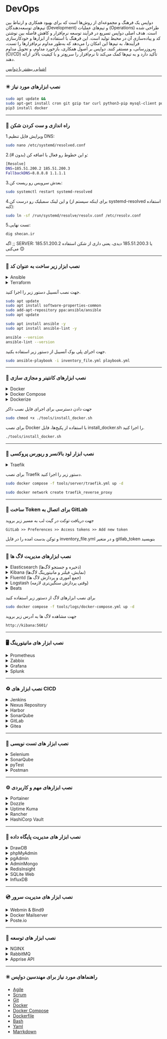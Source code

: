 # DevOps
دواپس یک فرهنگ و مجموعه‌ای از روش‌ها است که برای بهبود همکاری و ارتباط بین تیم‌های توسعه‌دهندگان (Development) و تیم‌های عملیات (Operations) طراحی شده است. هدف اصلی دواپس تسریع در فرآیند توسعه نرم‌افزار و کاهش فاصله بین نوشتن کد و پیاده‌سازی آن در محیط تولید است. این فرهنگ با استفاده از ابزارها و خودکارسازی فرآیندها، به تیم‌ها این امکان را می‌دهد که به‌طور مداوم نرم‌افزارها را تست، به‌روزرسانی، و مستقر کنند. دواپس بر اصول همکاری، بازخورد مداوم، و تحویل مداوم (CI/CD) تأکید دارد و به تیم‌ها کمک می‌کند تا نرم‌افزار را سریع‌تر و با کیفیت بالاتر ارائه دهند. 

[اشنایی بیشتر با دواپس](./README-MORE.md)

---

### ✴️ نصب ابزارهای مورد نیاز
```bash
sudo apt update && 
sudo apt-get install cron git gzip tar curl python3-pip mysql-client postgresql-client -y
pip3 install docker
```

---

### 🔅 راه اندازی و ست کردن شکن
1.ویرایش فایل تنظیم DNS:
```bash
sudo nano /etc/systemd/resolved.conf
```
2.و این خطوط رو فعال یا اضافه کن (بدون #):
```bash
[Resolve]
DNS=185.51.200.2 185.51.200.3
FallbackDNS=8.8.8.8 1.1.1.1
```
3.بعدش سرویس رو ریست کن:
```bash
sudo systemctl restart systemd-resolved
```
4.و این لینک سمبلیک رو درست کن (برای اینکه سیستم از systemd-resolved استفاده کنه):
```bash
sudo ln -sf /run/systemd/resolve/resolv.conf /etc/resolv.conf
```
5.تست نهایی:
```bash
dig shecan.ir
```
اگه ;; SERVER: 185.51.200.2 یا 185.51.200.3 دیدی، یعنی داری از شکن استفاده می‌کنی 😊

---

### 🤖 نصب ابزار زیر ساخت به عنوان کد
<details>
  <summary>Ansible</summary>
  <p>
    آنسیبل یکی از ابزارهای محبوب برای پیاده‌سازی زیرساخت به عنوان کد است که برای اتوماسیون و مدیریت پیکربندی سیستم‌ها و سرورها استفاده می‌شود. این ابزار به‌وسیله‌ی زبان YAML (که به سادگی قابل فهم است) برای تعریف دستورالعمل‌ها و سناریوهای پیکربندی به کار می‌رود و به دلیل سادگی در استفاده و قابلیت مقیاس‌پذیری بالا محبوب است. آنسیبل بدون نیاز به نصب نرم‌افزار خاص روی سرورهای هدف، از طریق SSH به سیستم‌ها متصل می‌شود و عملیات مورد نظر را انجام می‌دهد، این ویژگی باعث می‌شود که آن را برای پروژه‌های کوچک تا بزرگ مناسب و قابل انعطاف کند.  
  </p>
</details>
<details>
  <summary>Terraform</summary>
  <p>
    Terraform یک ابزار منبع باز است که برای خودکارسازی فرآیندهای مدیریت زیرساخت به‌کار می‌رود. این ابزار توسط شرکت HashiCorp توسعه یافته و به کاربران این امکان را می‌دهد که زیرساخت‌های خود را به صورت کد (Infrastructure as Code) تعریف، مدیریت و اجرا کنند. با استفاده از Terraform، کاربران می‌توانند منابع مختلفی مانند سرورها، شبکه‌ها، پایگاه‌های داده و سایر منابع را در محیط‌های ابری (مثل AWS، Azure، GCP) و حتی در محیط‌های محلی (مانند VMware) به طور خودکار و با یکپارچگی کامل ایجاد و پیکربندی کنند. ویژگی کلیدی Terraform استفاده از زبان پیکربندی ساده و خوانا به نام HCL (HashiCorp Configuration Language) است که امکان تعریف منابع و تنظیمات به صورت ساختارمند را فراهم می‌کند. از آنجا که Terraform به طور کامل بر اساس وضعیت مطلوب زیرساخت عمل می‌کند، این امکان را به کاربران می‌دهد که تغییرات را به صورت تدریجی اعمال کرده و به راحتی وضعیت فعلی سیستم را با وضعیت مورد نظر هماهنگ کنند.
  </p>
</details>

جهت نصب آنسیبل دستور زیر را اجرا کنید.
```bash
sudo apt update
sudo apt install software-properties-common
sudo add-apt-repository ppa:ansible/ansible
sudo apt update

sudo apt install ansible -y
sudo apt install ansible-lint -y

ansible --version
ansible-lint --version
```

جهت اجرای پلی بوک آنسیبل از دستور زیر استفاده بکنید.
```bash
sudo ansible-playbook -i inventory_file.yml playbook.yml
```

---

### 🐳 نصب ابزارهای کانتینر و مجازی سازی
<details>
  <summary>Docker</summary>
  <p>
    داکر (Docker) یک پلتفرم کانتینرسازی سطح پایین و مبتنی بر فناوری‌های کرنل لینوکس مانند cgroups و namespaces است که امکان اجرای اپلیکیشن‌ها در محیطی ایزوله به‌نام کانتینر را فراهم می‌کند. برخلاف ماشین‌های مجازی، کانتینرها به‌طور مستقیم روی کرنل سیستم‌عامل میزبان اجرا می‌شوند و تنها شامل باینری‌ها و وابستگی‌های مورد نیاز اپلیکیشن هستند، که این موضوع باعث سبک‌تر بودن و مصرف منابع کمتر آن‌ها می‌شود. داکر از یک معماری کلاینت/سرور بهره می‌برد که در آن Docker Engine مسئول ساخت، اجرا و مدیریت کانتینرها است و Docker CLI یا API برای تعامل با آن استفاده می‌شود. همچنین با استفاده از Docker Compose می‌توان چند سرویس را به‌صورت تعریف‌شده در یک فایل YAML مدیریت کرد و با ترکیب آن با ابزارهایی مانند Kubernetes یا Swarm، امکان ارکستراسیون و مقیاس‌پذیری اپلیکیشن‌ها نیز فراهم می‌شود.
  </p>
</details>
<details>
  <summary>Docker Compose</summary>
  <p>
    داکر کامپوز (Docker Compose) یک ابزار متن‌باز است که به شما امکان می‌دهد چندین کانتینر Docker را به‌طور همزمان و به‌صورت هماهنگ مدیریت کنید. این ابزار با استفاده از یک فایل YAML به نام docker-compose.yml، تنظیمات کانتینرهای مختلف را تعریف کرده و آن‌ها را به‌طور خودکار راه‌اندازی می‌کند. Docker Compose برای پروژه‌های پیچیده که به چندین سرویس مختلف نیاز دارند، مانند یک اپلیکیشن وب که نیاز به پایگاه‌داده، کش، و سرویس‌های مختلف دارد، بسیار مفید است. به جای اجرای هر کانتینر به‌طور دستی، Docker Compose به شما این امکان را می‌دهد که تمام سرویس‌ها را با یک دستور ساده (docker-compose up) شروع، متوقف و مدیریت کنید. این ابزار به‌ویژه در فرآیند توسعه، تست و استقرار اپلیکیشن‌های مبتنی بر میکروسرویس‌ها یا چندین سرویس مختلف کاربرد دارد و فرایندهای خودکارسازی را تسهیل می‌کند.
  </p>
</details>
<details>
  <summary>Dockerize</summary>
  <p>
    داکرایز (Dockerize) به فرآیند تبدیل یک اپلیکیشن یا سرویس به یک کانتینر Docker گفته می‌شود، به‌طوری که اپلیکیشن می‌تواند به‌راحتی در هر محیطی اجرا شود، بدون توجه به پیکربندی یا وابستگی‌های سیستم عامل میزبان. این فرآیند شامل ایجاد یک فایل Dockerfile است که تمامی مراحل مورد نیاز برای ساخت کانتینر، از جمله نصب وابستگی‌ها، پیکربندی محیط و کپی کردن کدهای اپلیکیشن به داخل کانتینر را تعریف می‌کند. با Dockerize کردن اپلیکیشن‌ها، توسعه‌دهندگان می‌توانند محیط‌های پایدار و قابل پیش‌بینی برای اجرا و تست ایجاد کنند و از مشکلات مرتبط با تفاوت‌های سیستم‌عاملی جلوگیری کنند. این فرآیند در پروژه‌های مختلف، به‌ویژه در پروژه‌های چندسرویس و میکروسرویس‌ها، بسیار مهم است زیرا باعث تسهیل در استقرار، مقیاس‌پذیری و حمل‌پذیری اپلیکیشن‌ها می‌شود.
  </p>
</details>

جهت دادن دسترسی برای اجرای فایل نصب داکر
```bash
sudo chmod +x ./tools/install_docker.sh 
```

برای نصب Docker با استفاده از پکیج‌ها، فایل install_docker.sh را اجرا کنید.
```bash
./tools/install_docker.sh 
```

---

### 🚦 نصب ابزار لود بالانسر و ریورس پروکسی
<details>
  <summary>Traefik</summary>
  <p>
    یک پروکسی معکوس (reverse proxy) و لود بالانسر مدرن و قدرتمند است که به‌طور ویژه برای محیط‌های داینامیک مانند Docker، Kubernetes، و سایر پلتفرم‌های ابری طراحی شده است. یکی از ویژگی‌های برجسته Traefik، توانایی کشف خودکار سرویس‌ها (Service Discovery) از طریق برقراری ارتباط با API پلتفرم‌های زیرساختی است؛ به این معنی که به محض اضافه یا حذف شدن یک سرویس، تنظیمات مربوط به روتینگ به‌صورت خودکار به‌روزرسانی می‌شود. Traefik از پروتکل‌های HTTP، HTTPS، TCP و حتی gRPC پشتیبانی می‌کند و به‌راحتی می‌تواند گواهی‌های TLS را به‌صورت خودکار از طریق Let’s Encrypt مدیریت کند. این ابزار به‌خاطر پیکربندی ساده، داشبورد گرافیکی کاربرپسند، و قابلیت ادغام با ابزارهایی مانند Docker Compose و Helm، در بین توسعه‌دهندگان و تیم‌های DevOps بسیار محبوب است.  
  </p>

  ![Traefik](img/traefik.png)
</details>

برای نصب Traefik دستور زیر را اجرا کنید.
```bash
sudo docker compose -f tools/server/traefik.yml up -d

sudo docker network create traefik_reverse_proxy
```

---

### 🦊 ساخت Token برای اتصال به GitLab
جهت دریافت توکت در گیت لب به مسیر زیر بروید
```
GitLab >> Preferences >> Access tokens >> Add new token
```
و توکن بدست امده را در فایل inventory_file.yml و در متغیر gitlab_token بنویسید

---

### 📑 نصب ابزارهای مدیریت لاگ ها
<details>
  <summary>Elasticsearch (ذخیره و جستجو لاگ‌ها)</summary>
  <p>
    الستیک‌سرچ (Elasticsearch) یک موتور جستجوی متن‌باز و توزیع‌شده است که برای جستجوی سریع، ذخیره‌سازی و تحلیل بلادرنگ داده‌های ساختاریافته و نیمه‌ساختاریافته طراحی شده است. این ابزار بر پایه‌ی کتابخانه‌ی Apache Lucene ساخته شده و امکان جستجوهای پیچیده و تحلیلی را با سرعت و دقت بالا فراهم می‌کند. Elasticsearch به‌صورت افقی مقیاس‌پذیر است و می‌تواند داده‌ها را بین چندین نود در یک کلاستر تقسیم کند. از ویژگی‌های برجسته‌ی آن می‌توان به جستجوی تمام‌متن، پشتیبانی از فیلترهای پیچیده، تجمیع داده‌ها (Aggregation)، و APIهای RESTful اشاره کرد. این موتور معمولاً در سامانه‌هایی به‌کار می‌رود که نیاز به جستجوی بلادرنگ، تحلیل لاگ‌ها، مانیتورینگ و تحلیل داده‌های بزرگ دارند.
  </p>
</details>
<details>
  <summary>Kibana (نمایش، فیلتر و مانیتورینگ لاگ‌ها)</summary>
  <p>
    کیبانا (Kibana) یک ابزار متن‌باز برای مصورسازی و تحلیل داده‌هایی است که در Elasticsearch ذخیره شده‌اند. این ابزار رابط کاربری گرافیکی قدرتمندی فراهم می‌کند که کاربران از طریق آن می‌توانند داده‌ها را جستجو، فیلتر و به صورت نمودارها، جداول و داشبوردهای تعاملی نمایش دهند. Kibana به‌ویژه برای مانیتورینگ سیستم‌ها، تحلیل لاگ‌ها و ساخت داشبوردهای بلادرنگ کاربرد دارد. یکی از ویژگی‌های مهم Kibana، سادگی در استفاده و امکان پیکربندی بدون نیاز به کدنویسی است، که آن را به ابزاری محبوب برای توسعه‌دهندگان، مدیران سیستم و تحلیل‌گران داده تبدیل کرده است.
  </p>
</details>
<details>
  <summary>Fluentd (جمع آموری و پردازش لاگ ها)</summary>
  <p>
    فلوئنت (Fluentd) یک جمع‌آورنده‌ی لاگ متن‌باز و قدرتمند است که برای جمع‌آوری، انتقال و تبدیل داده‌های لاگ از منابع مختلف به مقاصد گوناگون طراحی شده است. این ابزار با معماری پلاگینی خود، امکان اتصال به بیش از 500 ورودی، خروجی و فیلتر را فراهم می‌کند، از جمله منابعی مانند فایل‌های لاگ، دیتابیس‌ها، و میکروسرویس‌ها، و مقصدهایی مانند Elasticsearch، Amazon S3، Kafka و دیگر سیستم‌های مانیتورینگ و ذخیره‌سازی. Fluentd داده‌ها را به صورت JSON پردازش می‌کند و قابلیت فیلتر، تغییر فرمت و برچسب‌گذاری آن‌ها را دارد. این ابزار به خاطر پایداری بالا، مقیاس‌پذیری افقی و توانایی در تجمیع لاگ‌های توزیع‌شده، در محیط‌های پیچیده و مبتنی بر میکروسرویس بسیار پرکاربرد است.
  </p>
</details>
<details>
  <summary>Logstash (وقتی پردازش سنگین‌تری لازمه)</summary>
  <p>
    لاگ استش (Logstash) یک ابزار متن‌باز برای پردازش و انتقال داده‌ها است که به‌طور خاص برای جمع‌آوری، فیلتر کردن، تبدیل و ارسال لاگ‌ها و رویدادهای سیستمی طراحی شده است. این ابزار داده‌ها را از منابع مختلف مانند فایل‌ها، پایگاه‌های داده، سیستم‌های پیام‌رسان و سرویس‌های ابری دریافت می‌کند و با استفاده از سیستم پلاگین‌محور خود آن‌ها را به شکل دلخواه تبدیل کرده و به مقصدهایی مانند Elasticsearch یا سایر سیستم‌های ذخیره‌سازی ارسال می‌کند. Logstash قابلیت پردازش هم‌زمان داده‌های ساختاریافته و نیمه‌ساختاریافته را دارد و می‌تواند داده‌ها را قبل از ارسال غنی‌سازی کرده یا فیلترهای پیچیده روی آن‌ها اعمال کند. به دلیل انعطاف‌پذیری بالا و توانایی مدیریت حجم بالای داده، Logstash به یکی از اجزای کلیدی در سامانه‌های تحلیل لاگ و مانیتورینگ تبدیل شده است.
  </p>
</details>
<details>
  <summary>Beats</summary>
  بیتس (Beats) مجموعه‌ای از ابزارهای سبک‌وزن و متن‌باز هستند که برای جمع‌آوری و ارسال داده‌ها از سرورها و سیستم‌ها به Logstash یا Elasticsearch طراحی شده‌اند. هر Beat برای نوع خاصی از داده تخصص دارد؛ برای مثال:

  - **Filebeat** (جمع‌آوری لاگ‌های مانند Apache/nginx logs، PHP error logs, ...)  
  - **Metricbeat** (جمع‌آوری متریک‌های سیستم و پایگاه داده مانند CPU، RAM، query load, ...)  
  - **Packetbeat** (ضبط و تحلیل ترافیک لایه شبکه و اپلیکیشن مانند HTTP, MySQL, DNS, ... ) 
  - **Heartbeat** (برای بررسی در دسترس بودن سرویس‌ها)  
  - **Auditbeat** (برای نظارت بر فعالیت‌های امنیتی و فایل‌ها)

  Beats به گونه‌ای طراحی شده‌اند که سبک و بهینه باشند و روی سرورهای لبه (edge) نصب شوند، تا داده‌ها را در لحظه جمع‌آوری کرده و با کمترین سربار به سیستم مرکزی ارسال کنند. این ابزارها معمولاً به عنوان اولین لایه در زنجیره‌ی ELK استفاده می‌شوند و نقش کلیدی در مانیتورینگ و تحلیل بلادرنگ داده‌ها دارند.

</details>

برای نصب ابزارهای لاگ از دستور زیر استفاده کنید
```bash
sudo docker compose -f tools/logs/docker-compose.yml up -d
```

جهت مشاهده لاگ ها به آدرس زیر بروید
```
http://kibana:5601/
```

---

### 🖥️ نصب ابزار های مانیتورینگ
<details>
  <summary>Prometheus</summary>
  <p>
    پرومتئوس (Prometheus) یک سیستم متن‌باز برای مانیتورینگ و جمع‌آوری متریک‌هاست که به‌طور ویژه برای نظارت بر زیرساخت‌های مدرن، به‌ویژه محیط‌های مبتنی بر Kubernetes و میکروسرویس‌ها طراحی شده است. این ابزار از مدل pull استفاده می‌کند و به‌طور دوره‌ای داده‌ها را از سرویس‌ها و اپلیکیشن‌ها جمع‌آوری می‌کند. Prometheus داده‌ها را به‌صورت time-series (سری زمانی) ذخیره می‌کند و زبان پرس‌وجوی قدرتمندی به نام PromQL برای تحلیل این داده‌ها ارائه می‌دهد. از ویژگی‌های مهم آن می‌توان به نصب و راه‌اندازی ساده، ذخیره‌سازی محلی داده‌ها، هشداردهی (alerting) داخلی و یکپارچگی قوی با Grafana برای مصورسازی اشاره کرد. Prometheus به دلیل پایداری بالا، مقیاس‌پذیری و اکوسیستم فعال، یکی از محبوب‌ترین ابزارهای مانیتورینگ در دنیای DevOps و Cloud Native به‌شمار می‌رود.
  </p>

  ![SQLite](img/prometheus.png)

  برای نصب Prometheus دستور زیر را اجرا کنید.
  ```bash
  sudo docker compose -f tools/monitor/prometheus.yml up -d
  ```
</details>
<details>
  <summary>Zabbix</summary>
  <p>
    زبیکس (Zabbix) یک سیستم مانیتورینگ متن‌باز و قدرتمند است که برای نظارت بر عملکرد و در دسترس بودن سرورها، شبکه‌ها، اپلیکیشن‌ها، و سرویس‌های IT طراحی شده است. این ابزار از مدل جمع‌آوری داده به‌صورت pull و push پشتیبانی می‌کند و می‌تواند داده‌ها را از طریق Agent، SNMP، IPMI، یا حتی با اجرای اسکریپت‌ها دریافت کند. Zabbix امکان مانیتورینگ بلادرنگ، تحلیل داده‌های تاریخی، پیکربندی آستانه‌ها (thresholds) و هشداردهی هوشمند از طریق ایمیل، پیامک یا سایر کانال‌ها را فراهم می‌سازد. همچنین دارای رابط گرافیکی تحت وب برای مدیریت، مشاهده نمودارها و ساخت داشبوردهای سفارشی است. به دلیل پایداری بالا، امکانات گسترده و جامعه‌ی کاربری فعال، Zabbix در بسیاری از سازمان‌ها برای مانیتورینگ زیرساخت‌های گسترده مورد استفاده قرار می‌گیرد.
  </p>

  ![SQLite](img/zabbix.png)

  برای نصب Zabbix دستور زیر را اجرا کنید.
  ```bash
  sudo docker compose -f tools/monitor/zabbix.yml up -d
  ```
</details>
<details>
  <summary>Grafana</summary>
  <p>
    گرافانا (Grafana) یک ابزار متن‌باز و قدرتمند برای مصورسازی داده‌ها و ساخت داشبوردهای تعاملی است که به‌طور گسترده در مانیتورینگ و تحلیل داده‌های سری زمانی (time-series) مورد استفاده قرار می‌گیرد. این ابزار قابلیت اتصال به منابع داده‌ی متنوعی مانند Prometheus، InfluxDB، Elasticsearch، Graphite، MySQL و بسیاری دیگر را دارد. Grafana به کاربران اجازه می‌دهد تا با استفاده از نمودارها، جداول و پنل‌های متنوع، داده‌ها را به صورت بصری نمایش دهند و به آسانی وضعیت سیستم‌ها و سرویس‌ها را رصد کنند. همچنین از قابلیت‌هایی مانند هشداردهی (Alerting)، به اشتراک‌گذاری داشبوردها، احراز هویت چندلایه و افزونه‌های متعدد پشتیبانی می‌کند. به‌دلیل رابط کاربری جذاب و قابلیت‌های پیشرفته، Grafana به یکی از محبوب‌ترین ابزارهای مصورسازی داده در دنیای DevOps و مانیتورینگ تبدیل شده است.
  </p>

  ![SQLite](img/grafana.png)

  برای نصب Grafana دستور زیر را اجرا کنید.
  ```bash
  sudo docker compose -f tools/monitor/grafana.yml up -d
  ```
</details>
<details>
  <summary>Splunk</summary>
  <p>
    اسپلانک (Splunk) یک پلتفرم قدرتمند و تجاری برای جمع‌آوری، جستجو، تحلیل و مصورسازی داده‌های ماشینی (Machine Data) است که از منابع مختلفی مانند لاگ فایل‌ها، رویدادهای سیستم، اپلیکیشن‌ها، دستگاه‌های شبکه و سنسورها دریافت می‌شود. Splunk با استفاده از فناوری جستجوی پیشرفته و شاخص‌گذاری داده‌ها، امکان تحلیل بلادرنگ، کشف الگوها، شناسایی ناهنجاری‌ها و تولید گزارش‌های سفارشی را فراهم می‌کند. این پلتفرم از رابط کاربری گرافیکی پیشرفته، داشبوردهای تعاملی، قابلیت‌های هشداردهی (alerting) و ابزارهای امنیتی و مدیریتی قدرتمند پشتیبانی می‌کند. Splunk معمولاً در حوزه‌های مانیتورینگ IT، امنیت (SIEM)، تحلیل لاگ‌ها و عملیات تجاری استفاده می‌شود و به دلیل مقیاس‌پذیری بالا و امکانات گسترده، در سازمان‌های بزرگ و حساس به داده بسیار محبوب است.
  </p>

  ![SQLite](img/splunk.png)

  برای نصب Splunk دستور زیر را اجرا کنید.
  ```bash
  sudo docker compose -f tools/monitor/splunk.yml up -d
  ```
</details>

---

### ♻️ نصب ابزار های CICD
<details>
  <summary>Jenkins</summary>
  <p>
    جنکینز (Jenkins) یک ابزار متن‌باز و محبوب برای اتوماسیون فرآیندهای توسعه نرم‌افزار است که به‌ویژه در زمینه CI/CD (Continuous Integration/Continuous Delivery) کاربرد دارد. Jenkins به تیم‌های توسعه کمک می‌کند تا فرایندهای ساخت، آزمایش و استقرار نرم‌افزار را به‌طور خودکار و پیوسته انجام دهند. این ابزار با استفاده از پلاگین‌های متعدد می‌تواند با انواع سیستم‌ها و فناوری‌ها ارتباط برقرار کند و قابلیت‌هایی مانند اجرای تست‌ها، ساخت بسته‌های نرم‌افزاری، استقرار به محیط‌های مختلف و نظارت بر فرآیندها را فراهم کند. Jenkins همچنین از رابط کاربری تحت وب، داشبوردهای قابل تنظیم، و سیستم‌های هشداردهی برای پیگیری وضعیت اجرای فرآیندها پشتیبانی می‌کند. این ابزار به دلیل سادگی استفاده، مقیاس‌پذیری بالا و اکوسیستم فعال پلاگین‌ها، در بسیاری از پروژه‌های نرم‌افزاری و در محیط‌های DevOps به‌طور گسترده‌ای استفاده می‌شود.
  </p>

  ![Jenkins](img/jenkins.png)

  برای نصب Jenkins دستور زیر را اجرا کنید.
  ```bash
  sudo docker compose -f tools/cicd/jenkins.yml up -d
  ```
</details>
<details>
  <summary>Nexus Repository</summary>
  <p>
    Nexus Repository یک ابزار مدیریت مخزن (Repository Manager) است که برای ذخیره‌سازی، مدیریت و توزیع بسته‌های نرم‌افزاری، مانند کتابخانه‌ها و وابستگی‌ها در پروژه‌های نرم‌افزاری استفاده می‌شود. این ابزار به‌ویژه در محیط‌های توسعه نرم‌افزار و CI/CD (یکپارچگی مداوم و تحویل مداوم) کاربرد دارد و از انواع مختلف مخازن مانند Maven, npm, NuGet, Docker و دیگر فرمت‌ها پشتیبانی می‌کند. Nexus به‌عنوان یک مرکز متمرکز برای نگهداری وابستگی‌ها عمل می‌کند، که به تیم‌ها اجازه می‌دهد به راحتی از بسته‌های نرم‌افزاری استفاده کنند و این بسته‌ها را به‌طور ایمن و منظم توزیع کنند. این ابزار علاوه بر نگهداری نسخه‌های مختلف بسته‌ها، امکاناتی مانند کنترل دسترسی، بررسی و اسکن آسیب‌پذیری‌ها، و ذخیره‌سازی مخازن خصوصی را فراهم می‌کند. Nexus به‌ویژه برای سازمان‌هایی که نیاز به مدیریت بسته‌ها در پروژه‌های بزرگ و پیچیده دارند، بسیار مفید است.
  </p>

  ![Nexus](img/nexus.png)

  برای نصب Nexus دستور زیر را اجرا کنید.
  ```bash
  sudo docker compose -f tools/cicd/nexus.yml up -d
  ```
</details>
<details>
  <summary>Harbor</summary>
  <p>
    Harbor یک مخزن متن‌باز برای ذخیره و مدیریت تصاویر کانتینر است که به‌ویژه برای استفاده در محیط‌های تجاری و مقیاس‌پذیر طراحی شده است. این ابزار به کاربران این امکان را می‌دهد تا تصاویر داکر را به‌طور امن نگهداری کرده، آن‌ها را مدیریت کنند و در محیط‌های مختلف منتشر کنند. Harbor علاوه بر پشتیبانی از ذخیره‌سازی تصاویر داکر، قابلیت‌های پیشرفته‌ای مانند اسکن امنیتی تصاویر برای یافتن آسیب‌پذیری‌ها، کنترل دسترسی مبتنی بر نقش (RBAC)، مدیریت احراز هویت، و قابلیت پشتیبانی از چندین کاتالوگ و پروژه را فراهم می‌آورد. این ویژگی‌ها باعث می‌شود Harbor یک راه‌حل مناسب برای سازمان‌ها و تیم‌هایی باشد که به دنبال یک پلتفرم امن و مقیاس‌پذیر برای مدیریت تصاویر کانتینر هستند. Harbor همچنین از ویژگی‌هایی مانند کشف خودکار آسیب‌پذیری‌ها و یکپارچگی با سایر ابزارها مانند Trivy برای اسکن امنیتی پشتیبانی می‌کند.
  </p>

  ![Harbor](img/harbor.png)

  برای نصب Harbor دستور زیر را اجرا کنید.
  ```bash
  sudo docker compose -f tools/cicd/harbor.yml up -d
  ```
</details>
<details>
  <summary>SonarQube</summary>
  <p>
    SonarQube یک پلتفرم متن‌باز برای تجزیه و تحلیل کیفیت کد است که به توسعه‌دهندگان کمک می‌کند تا کیفیت کدهای خود را با استفاده از معیارهای مختلفی مانند امنیت، پایداری، عملکرد و قابلیت خوانایی ارزیابی کنند. این ابزار به‌طور خودکار مشکلات کد مانند خطاهای نحوی، مشکلات امنیتی، کد تکراری، و استانداردهای کدنویسی را شناسایی کرده و گزارش‌هایی دقیق از وضعیت کد تولید می‌کند. SonarQube از زبان‌های برنامه‌نویسی مختلفی مانند Java, JavaScript, Python, C++, و بسیاری دیگر پشتیبانی می‌کند و می‌تواند به‌عنوان بخشی از فرآیند CI/CD در ابزارهایی مانند Jenkins یا GitLab CI یکپارچه شود.
  </p>

  ### نام کاربری و رمز عبور پیش فرض
  ```bash
  username: admin
  password: admin
  ```

  ![SonarQube](img/sonarqube.png)

  برای نصب SonarQube دستور زیر را اجرا کنید.
  ```bash
  sudo docker compose -f tools/cicd/gitlsonarqubeab.yml up -d
  ```
</details>
<details>
  <summary>GitLab</summary>
  <p>
    گیت لب (GitLab) یک پلتفرم یکپارچه برای مدیریت چرخه عمر توسعه نرم‌افزار است که امکاناتی مانند کنترل نسخه (با استفاده از Git)، مدیریت مخزن کد، ردیابی مسائل (Issues)، و همچنین ابزارهای CI/CD را در یک محیط واحد ارائه می‌دهد. GitLab به تیم‌های توسعه اجازه می‌دهد تا به‌صورت متمرکز و هماهنگ روی پروژه‌ها کار کنند، کدها را بررسی و ادغام کنند، فرآیندهای تست و استقرار را خودکارسازی کنند، و امنیت و کیفیت کد را بهبود ببخشند. این پلتفرم در دو نسخه رایگان و تجاری عرضه می‌شود و هم به‌صورت SaaS (روی سرورهای GitLab) و هم به‌صورت Self-hosted (روی سرور خودتان) قابل استفاده است. GitLab با قابلیت‌هایی مانند Merge Request، Pipeline، مدیریت دسترسی، مانیتورینگ و DevSecOps، به یکی از محبوب‌ترین ابزارهای DevOps در سازمان‌های کوچک و بزرگ تبدیل شده است.
  </p>

  ![Gitlab](img/gitlab.png)

  برای نصب Gitlab دستور زیر را اجرا کنید.
  ```bash
  sudo docker compose -f tools/cicd/gitlab.yml up -d
  ```
</details>
<details>
  <summary>Gitea</summary>
  <p>
    Gitea یک پلتفرم گیت متن‌باز و سبک برای میزبانی و مدیریت کد منبع است که به‌طور خاص برای خود میزبانی طراحی شده است. این ابزار امکاناتی مشابه به GitHub یا GitLab را در اختیار کاربران قرار می‌دهد، اما با حجم کمتر و نیاز به منابع سیستم پایین‌تر. Gitea از تمام ویژگی‌های اصلی گیت مانند کنترل نسخه، مدیریت مخزن‌ها (repositories)، بررسی کد، و مدیریت مسائل (issues) پشتیبانی می‌کند. این پلتفرم امکان ایجاد و مدیریت پروژه‌های نرم‌افزاری، همکاری تیمی و ادغام با CI/CD را به‌طور مؤثر فراهم می‌آورد. Gitea به‌راحتی نصب و پیکربندی می‌شود و می‌تواند به‌عنوان یک راه‌حل خود میزبان برای تیم‌های کوچک تا متوسط استفاده شود.
  </p>

  ![Gitea](img/gitea.png)

  برای نصب Gitea دستور زیر را اجرا کنید.
  ```bash
  sudo docker compose -f tools/cicd/gitea.yml up -d
  ```
</details>

---

### 📜 نصب ابزار های تست نویسی
<details>
  <summary>Selenium</summary>
  <p>
    Selenium یک ابزار متن‌باز برای خودکارسازی مرورگرهای وب است که به‌ویژه برای تست خودکار وب‌سایت‌ها و اپلیکیشن‌های وب طراحی شده است. این ابزار به توسعه‌دهندگان امکان می‌دهد تا سناریوهای تستی را برای شبیه‌سازی تعاملات کاربر با وب‌سایت‌ها، مانند کلیک کردن، پر کردن فرم‌ها و پیمایش صفحات، به‌طور خودکار اجرا کنند. Selenium از طریق WebDriver، API اصلی خود، به‌طور مستقیم با مرورگرها تعامل می‌کند و از زبان‌های برنامه‌نویسی مختلف مانند Java، Python، C# و JavaScript پشتیبانی می‌کند. همچنین، Selenium شامل ابزارهایی مانند Selenium IDE برای ضبط و پخش تست‌ها بدون نیاز به کدنویسی و Selenium Grid برای اجرای تست‌ها به‌صورت موازی بر روی چندین مرورگر و سیستم است. این ابزار به دلیل انعطاف‌پذیری بالا و پشتیبانی از مرورگرهای مختلف، به یکی از محبوب‌ترین گزینه‌ها برای تست خودکار وب‌سایت‌ها تبدیل شده است.
  </p>
</details>
<details>
  <summary>SonarQube</summary>
  <p>
    SonarQube یک پلتفرم متن‌باز برای بررسی کیفیت کد و تحلیل استاتیک است که به تیم‌های توسعه کمک می‌کند تا مشکلات کیفیت کد، آسیب‌پذیری‌های امنیتی، خطاهای بالقوه و مسائل مربوط به خوانایی و پیچیدگی کد را شناسایی کنند. این ابزار به‌طور خودکار کدهای منبع را آنالیز کرده و گزارشی جامع از وضعیت کیفیت کد تولید می‌کند، شامل امتیاز کیفیت، هشدارها و توصیه‌های اصلاحی.
    SonarQube از انواع زبان‌های برنامه‌نویسی مختلف مانند Java، JavaScript، Python، C/C++، PHP و غیره پشتیبانی می‌کند و می‌تواند به‌طور مداوم در فرآیندهای CI/CD گنجانده شود. این پلتفرم به‌طور ویژه در محیط‌های توسعه تیمی مفید است، زیرا قادر است کدهای جدید را با استانداردهای پروژه مقایسه کرده و نقاط ضعف را قبل از ادغام در مخزن مرکزی شناسایی کند.
    یکی از ویژگی‌های برجسته SonarQube، داشبوردهای گرافیکی آن است که به کاربران این امکان را می‌دهد تا به‌صورت بصری مشکلات مختلف کیفیت کد را رصد کنند. همچنین، SonarQube از قابلیت‌هایی مانند هشداردهی (alerting)، نظارت بر روند بهبود کیفیت کد و پشتیبانی از قوانین سفارشی برای تحلیل کدها برخوردار است.
  </p>
</details>
<details>
  <summary>pyTest</summary>
  <p>
    pytest یک فریم‌ورک تست‌نویسی قدرتمند و متن‌باز برای زبان Python است که نوشتن و اجرای تست‌های خودکار را ساده و مقیاس‌پذیر می‌کند. این ابزار از تست‌های واحد (unit tests) و ادغام (integration tests) پشتیبانی کرده و با استفاده از سینتکس ساده و قابل‌فهم، به توسعه‌دهندگان امکان نوشتن تست‌هایی تمیز و کارا را می‌دهد. ویژگی‌هایی مانند گزارش‌دهی دقیق، پشتیبانی از پلاگین‌های مختلف برای افزودن قابلیت‌هایی همچون گزارش‌گیری HTML یا اجرای تست‌ها به‌صورت موازی، و امکان مدیریت آسان شرایط آزمایشی با استفاده از "fixtures" باعث شده pytest یکی از محبوب‌ترین فریم‌ورک‌ها در جامعه Python برای تست خودکار باشد.
  </p>
</details>
<details>
  <summary>Postman</summary>
  <p>
    Postman یک ابزار قدرتمند برای تست و توسعه API است که به توسعه‌دهندگان این امکان را می‌دهد تا درخواست‌های HTTP(S) را به سرورها ارسال کرده و پاسخ‌های آن‌ها را بررسی کنند. Postman از قابلیت‌هایی همچون ارسال درخواست‌های GET، POST، PUT، DELETE و سایر انواع HTTP پشتیبانی می‌کند و می‌تواند داده‌ها را در قالب JSON، XML، فرم و سایر فرمت‌ها ارسال و دریافت کند. این ابزار به کاربران امکان می‌دهد تا مجموعه‌ای از درخواست‌ها را گروه‌بندی کرده و به‌صورت مجموعه‌های تست خودکار (collections) ذخیره کنند. همچنین، Postman از قابلیت‌های پیشرفته‌ای مانند نوشتن اسکریپت‌های تست، شبیه‌سازی محیط‌های مختلف (environments)، ارسال درخواست‌های پیچیده با هدرها، پارامترهای URL و توکن‌ها، و حتی ایجاد مستندات خودکار برای API ها پشتیبانی می‌کند. به‌دلیل رابط کاربری ساده و امکانات گسترده، Postman به یکی از محبوب‌ترین ابزارهای تست و توسعه API در میان توسعه‌دهندگان تبدیل شده است.
  </p>
</details>

---

### ⚙️ نصب ابزارهای مهم و کاربردی
<details>
  <summary>Portainer</summary>
  <p>
    Portainer یک ابزار مدیریت و نظارت قدرتمند و ساده برای Docker و Kubernetes است که از طریق یک رابط کاربری وب، امکان مدیریت کانتینرها، ایماژها، شبکه‌ها، و حجم‌های Docker را فراهم می‌کند. این ابزار به کاربران این امکان را می‌دهد تا بدون نیاز به دستورات پیچیده CLI، به راحتی محیط‌های Docker خود را مدیریت کنند. Portainer می‌تواند در محیط‌های کوچک تا بزرگ با چندین گره به‌طور مؤثر اجرا شود و ویژگی‌هایی نظیر مشاهده لاگ‌ها، بررسی وضعیت کانتینرها، مدیریت ایماژها، و تنظیمات شبکه را ارائه می‌دهد. همچنین از قابلیت‌هایی مثل تخصیص منابع، تنظیم مجوزهای دسترسی، و پیاده‌سازی سیاست‌های امنیتی پشتیبانی می‌کند که آن را به ابزاری محبوب برای تیم‌های DevOps و توسعه‌دهندگان تبدیل کرده است.
  </p>

  ![Portainer](img/portainer.png)

  برای نصب Portainer دستور زیر را اجرا کنید.
  ```bash
  sudo docker compose -f tools/tools/portainer.yml up -d
  ```
</details>
<details>
  <summary>Dozzle</summary>
  <p>
    Dozzle یک ابزار ساده و سبک برای مشاهده لاگ‌های Docker به‌صورت real-time است. این ابزار به‌طور خاص برای افرادی طراحی شده است که نیاز دارند تا لاگ‌های کانتینرهای Docker را به راحتی از طریق یک رابط کاربری وب مشاهده کنند. Dozzle به‌طور مستقیم به Docker متصل می‌شود و لاگ‌های کانتینرها را به صورت زنده (live) نمایش می‌دهد. همچنین این ابزار به شما امکان فیلتر کردن لاگ‌ها بر اساس کانتینرها را می‌دهد و همچنین می‌توانید خروجی‌های لاگ را به صورت پیوسته و بدون نیاز به refresh دستی مشاهده کنید. Dozzle یک رابط کاربری ساده و کاربرپسند دارد و برای کسانی که نمی‌خواهند از ابزارهای پیچیده‌تر مانند Grafana یا ELK Stack برای مشاهده لاگ‌ها استفاده کنند، گزینه مناسبی است. Dozzle می‌تواند از طریق Docker Compose یا به‌صورت یک کانتینر مستقل راه‌اندازی شود و با حداقل تنظیمات قابل استفاده است.
  </p>

  ![Dozzle](img/dozzle.png)

  برای نصب Dozzle دستور زیر را اجرا کنید.
  ```bash
  sudo docker compose -f tools/tools/dozzle.yml up -d
  ```
</details>
<details>
  <summary>Uptime Kuma</summary>
  <p>
    Uptime Kuma یک ابزار متن‌باز و رایگان برای نظارت بر وضعیت سرویس‌ها و وب‌سایت‌ها است که به‌صورت خودکار در زمان‌های مختلف وضعیت دسترسی و عملکرد سرورها را بررسی می‌کند. این ابزار با رابط کاربری وب ساده و کاربرپسند، امکان نظارت بر سرویس‌ها را از طریق روش‌های مختلف نظیر HTTP(S), TCP, ICMP (ping) و حتی WebSocket فراهم می‌کند. Uptime Kuma به‌راحتی نصب و راه‌اندازی می‌شود و می‌تواند به‌صورت محلی یا در سرورهای ابری اجرا شود. از دیگر ویژگی‌های این ابزار می‌توان به اعلان‌ها و هشدارها از طریق ایمیل، Slack، Telegram و سایر روش‌ها اشاره کرد، که به مدیران سیستم اجازه می‌دهد به سرعت از بروز مشکلات مطلع شوند. Uptime Kuma گزینه‌ای ایده‌آل برای نظارت بر سلامت وب‌سایت‌ها و سرویس‌های آنلاین به‌طور مؤثر و آسان است.
  </p>

  ![Uptime Kuma](img/uptime_kuma.png)

  برای نصب Uptime Kuma دستور زیر را اجرا کنید.
  ```bash
  sudo docker compose -f tools/tools/uptime_kuma.yml up -d
  ```
</details>
<details>
  <summary>Rancher</summary>
  <p>
    Rancher یک پلتفرم مدیریت و اورکستراسیون کانتینر است که به سازمان‌ها کمک می‌کند تا زیرساخت‌های مبتنی بر کانتینر را به راحتی مدیریت کنند. این ابزار به ویژه برای مدیریت کانتینرهای Docker و Kubernetes طراحی شده است و قابلیت‌های گسترده‌ای را برای استقرار، نظارت، مدیریت و مقیاس‌پذیری سرویس‌های مبتنی بر کانتینر فراهم می‌کند.  
    Rancher به عنوان یک رابط کاربری گرافیکی (GUI) و API برای مدیریت کلاسترهای Kubernetes عمل می‌کند و این امکان را فراهم می‌کند که کاربران بدون نیاز به تخصص عمیق در Kubernetes، از امکانات این پلتفرم بهره‌برداری کنند. با Rancher، کاربران می‌توانند کلاسترهای متعدد را از یک داشبورد مرکزی مدیریت کرده و از قابلیت‌هایی همچون مدیریت دسترسی، استقرار خودکار برنامه‌ها، مقیاس‌پذیری خودکار، و مانیتورینگ استفاده کنند. همچنین Rancher از قابلیت‌هایی مانند ایمن‌سازی کانتینرها، پشتیبانی از CI/CD، و ایجاد و مدیریت شبکه‌های کانتینر نیز پشتیبانی می‌کند.  
    در مجموع، Rancher ابزاری قدرتمند برای سازمان‌هایی است که می‌خواهند زیرساخت‌های مبتنی بر کانتینر خود را مدیریت کنند و به راحتی فرآیندهای پیچیده‌ی اورکستراسیون و استقرار برنامه‌ها را پیاده‌سازی کنند، بدون اینکه نیاز به مدیریت پیچیده‌ی زیرساخت‌های Kubernetes داشته باشند.
  </p>

  ![Rancher](img/rancher.png)

  برای نصب Rancher دستور زیر را اجرا کنید.
  ```bash
  sudo docker compose -f tools/tools/rancher.yml up -d
  ```
</details>
<details>
  <summary>HashiCorp Vault</summary>
  <p>
    HashiCorp Vault یک ابزار متن‌باز برای مدیریت امن اطلاعات حساس مانند رمزهای عبور، کلیدهای API، گواهینامه‌ها و داده‌های رمزگذاری‌شده است. این ابزار به سازمان‌ها کمک می‌کند تا داده‌های حساس خود را به‌صورت مرکزی ذخیره و دسترسی به آن‌ها را به‌طور دقیق کنترل کنند. Vault با استفاده از روش‌های پیشرفته رمزگذاری، اطمینان حاصل می‌کند که داده‌ها در هنگام ذخیره‌سازی و انتقال ایمن هستند. این ابزار قابلیت‌هایی مانند مدیریت کلیدهای رمزنگاری، احراز هویت چندمنظوره (مانند LDAP، Kubernetes، و AWS)، و نظارت بر دسترسی‌ها را فراهم می‌آورد. همچنین، Vault امکان مدیریت و تمدید خودکار گواهینامه‌های SSL/TLS را نیز دارد.
  </p>

  ![Vault](img/vault.png)

  برای نصب HashiCorp Vault دستور زیر را اجرا کنید.
  ```bash
  sudo docker compose -f tools/tools/vault.yml up -d
  ```
</details>

---

### 📀 نصب ابزار های مدیریت پایگاه داده
<details>
  <summary>DrawDB</summary>
  <p>
    DrawDB یک ابزار آنلاین است که برای طراحی و ترسیم دیاگرام‌ها و مدل‌های پایگاه داده (Database) به‌کار می‌رود. این پلتفرم به کاربران کمک می‌کند تا به‌طور بصری ساختار پایگاه داده‌ها را طراحی کرده و ارتباطات بین جداول مختلف را به‌صورت گرافیکی نمایش دهند. کاربران می‌توانند با کشیدن و رها کردن المان‌ها، جداول و روابط بین آنها را به‌سادگی ایجاد کنند و از طریق رابط کاربری ساده و کاربرپسند، نمودارهای موجود را ویرایش کنند. DrawDB به‌ویژه برای طراحان پایگاه داده، توسعه‌دهندگان و تیم‌های فناوری اطلاعات مفید است، زیرا امکان طراحی مدل‌های ERD (Entity Relationship Diagram) و سایر نمودارهای پایگاه داده را به‌طور سریع و کارآمد فراهم می‌آورد.
  </p>

  ![DrawDB](img/drawdb.png)

  برای نصب DrawDB دستور زیر را اجرا کنید.
  ```bash
  sudo docker compose -f tools/db/drawdb.yml up -d
  ```
</details>
<details>
  <summary>phpMyAdmin</summary>
  <p>
    phpMyAdmin یک ابزار مدیریت پایگاه داده‌ MySQL و MariaDB است که به‌صورت وب‌پایه عمل می‌کند و به کاربران این امکان را می‌دهد تا پایگاه‌های داده خود را از طریق مرورگر وب مدیریت کنند. این ابزار محبوب و کاربرپسند، به راحتی به شما این امکان را می‌دهد که جداول، رکوردها، کوئری‌ها و دیگر ویژگی‌های پایگاه داده را بدون نیاز به خط فرمان مدیریت کنید. phpMyAdmin امکانات زیادی را فراهم می‌کند، از جمله قابلیت مدیریت کاربران، وارد و صادر کردن داده‌ها، ایجاد و ویرایش جداول، اجرای دستورات SQL و مشاهده گزارش‌های مربوط به پایگاه داده. با رابط کاربری ساده و قابل‌فهم، phpMyAdmin به‌ویژه برای توسعه‌دهندگان و مدیران پایگاه داده‌هایی که با MySQL یا MariaDB کار می‌کنند، ابزاری بسیار مفید و پرکاربرد است. این ابزار به‌راحتی قابل نصب است و از بیشتر سیستم‌های عامل مانند لینوکس، ویندوز و macOS پشتیبانی می‌کند.
  </p>

  ![phpMyAdmin](img/phpmyadmin.png)

  برای نصب phpMyAdmin دستور زیر را اجرا کنید.
  ```bash
  sudo docker compose -f tools/db/phpmyadmin.yml up -d
  ```
</details>
<details>
  <summary>pgAdmin</summary>
  <p>
    pgAdmin یک ابزار مدیریت گرافیکی برای پایگاه داده PostgreSQL است که به‌طور گسترده برای نظارت، مدیریت و طراحی پایگاه‌های داده PostgreSQL استفاده می‌شود. این ابزار امکاناتی مانند ایجاد و مدیریت جداول، نمایش داده‌ها، نوشتن و اجرای پرس‌وجوهای SQL، پشتیبان‌گیری و بازیابی داده‌ها، و مدیریت دسترسی‌ها و کاربران را در اختیار مدیران پایگاه داده قرار می‌دهد. pgAdmin از یک رابط کاربری گرافیکی ساده و قدرتمند بهره می‌برد که به کاربران این امکان را می‌دهد تا به راحتی با پایگاه داده PostgreSQL تعامل داشته باشند. علاوه بر نسخه دسکتاپ، pgAdmin نسخه وب نیز دارد که می‌تواند از هر مرورگری به پایگاه داده متصل شود. این ابزار به‌ویژه برای توسعه‌دهندگان، مدیران سیستم و پایگاه داده‌ها که نیاز به یک ابزار کاربرپسند و کاربردی برای مدیریت پایگاه‌های داده PostgreSQL دارند، بسیار مناسب است.
  </p>

  ![pgAdmin](img/pgadmin.png)

  برای نصب pgAdmin دستور زیر را اجرا کنید.
  ```bash
  sudo docker compose -f tools/db/pgadmin.yml up -d
  ```
</details>
<details>
  <summary>AdminMongo</summary>
  <p>
    AdminMongo یک ابزار گرافیکی متن‌باز برای مدیریت پایگاه داده MongoDB است که رابط کاربری ساده و کاربردی برای تعامل با این پایگاه داده NoSQL فراهم می‌کند. با استفاده از AdminMongo، کاربران می‌توانند به‌راحتی داده‌ها را مشاهده، ویرایش، جستجو، و مدیریت کنند، بدون اینکه نیازی به استفاده از خط فرمان یا نوشتن دستورات پیچیده MongoDB داشته باشند. این ابزار امکاناتی نظیر مشاهده collections، جستجوی پیشرفته، مدیریت شاخص‌ها، انجام عملیات روی داده‌ها (مانند افزودن، حذف، یا به‌روزرسانی اسناد) و همچنین مدیریت کاربران و دسترسی‌ها را ارائه می‌دهد. AdminMongo به‌ویژه برای توسعه‌دهندگان و مدیران پایگاه داده‌هایی که از MongoDB استفاده می‌کنند، ابزاری مفید است و به آنها کمک می‌کند تا عملکرد سریع‌تری در مدیریت پایگاه داده‌های خود داشته باشند.
  </p>

  ![AdminMongo](img/adminmongo.png)

  برای نصب AdminMongo دستور زیر را اجرا کنید.
  ```bash
  sudo docker compose -f tools/db/adminmongo.yml up -d
  ```
</details>
<details>
  <summary>RedisInsight</summary>
  <p>
    AdminMongo یک ابزار گرافیکی متن‌باز برای مدیریت پایگاه داده MongoDB است که رابط کاربری ساده و کاربردی برای تعامل با این پایگاه داده NoSQL فراهم می‌کند. با استفاده از AdminMongo، کاربران می‌توانند به‌راحتی داده‌ها را مشاهده، ویرایش، جستجو، و مدیریت کنند، بدون اینکه نیازی به استفاده از خط فرمان یا نوشتن دستورات پیچیده MongoDB داشته باشند. این ابزار امکاناتی نظیر مشاهده collections، جستجوی پیشرفته، مدیریت شاخص‌ها، انجام عملیات روی داده‌ها (مانند افزودن، حذف، یا به‌روزرسانی اسناد) و همچنین مدیریت کاربران و دسترسی‌ها را ارائه می‌دهد. AdminMongo به‌ویژه برای توسعه‌دهندگان و مدیران پایگاه داده‌هایی که از MongoDB استفاده می‌کنند، ابزاری مفید است و به آنها کمک می‌کند تا عملکرد سریع‌تری در مدیریت پایگاه داده‌های خود داشته باشند.
  </p>

  ![RedisInsight](img/redisInsight.png)

  برای نصب RedisInsight دستور زیر را اجرا کنید.
  ```bash
  sudo docker compose -f tools/db/redisInsight.yml up -d
  ```
</details>
<details>
  <summary>SQLite Web</summary>
  <p>
    SQLite Web یک ابزار ساده و قدرتمند مبتنی بر وب برای مدیریت پایگاه‌های داده SQLite است. این برنامه که به زبان Python و با استفاده از فریمورک Flask توسعه یافته، امکان مشاهده، ویرایش، جستجو و اجرای کوئری روی فایل‌های SQLite را از طریق یک رابط کاربری سبک و کاربرپسند فراهم می‌کند. SQLite Web کاملاً متن‌باز و رایگان است و به راحتی می‌توان آن را روی سرورهای محلی یا از طریق Docker اجرا کرد. این ابزار با پشتیبانی از احراز هویت رمزعبوری و حالت فقط-خواندنی، گزینه‌ای ایده‌آل برای مدیریت سریع و ایمن دیتابیس‌های کوچک و متوسط محسوب می‌شود.
  </p>

  ![SQLite Web](img/sqlite_web.png)

  برای نصب SQLite Web دستور زیر را اجرا کنید.
  ```bash
  sudo docker compose -f tools/db/sqlite_web.yml up -d
  ```
</details>
<details>
  <summary>InfluxDB</summary>
  <p>
    InfluxDB یک پایگاه داده‌ی تایم سری (Time Series Database) متن‌باز و قدرتمند است که برای ذخیره‌سازی، جستجو و تحلیل داده‌هایی که بر اساس زمان تولید می‌شوند، طراحی شده است. این دیتابیس به‌طور ویژه برای مانیتورینگ سرورها، اپلیکیشن‌ها، سیستم‌های IoT، داده‌های سنسور و متریک‌های مرتبط با زمان بهینه‌سازی شده و به خاطر سرعت بالای نوشتن و خواندن داده‌ها، محبوبیت زیادی پیدا کرده است. InfluxDB در نسخه‌های جدید خود (نسخه ۲ به بعد) یک محیط گرافیکی تحت وب ارائه می‌دهد که امکان مدیریت دیتابیس، نوشتن کوئری‌های Flux، طراحی داشبورد و تحلیل داده‌ها را بدون نیاز به ابزارهای جانبی فراهم می‌کند. این دیتابیس قابلیت‌های پیشرفته‌ای مانند تعریف retention policy، continuous queries، و authentication & authorization را نیز پشتیبانی می‌کند و می‌تواند به‌عنوان یک بخش کلیدی در معماری‌های مانیتورینگ مدرن به کار رود.
  </p>

  ![InfluxDB](img/influxdb.png)

  برای نصب InfluxDB دستور زیر را اجرا کنید.
  ```bash
  sudo docker compose -f tools/db/influxdb.yml up -d
  ```
</details>

---

### 💿 نصب ابزار های مدیریت سرور
<details>
  <summary>Webmin & Bind9</summary>
  <p>
    Webmin یک پنل مدیریتی تحت وب و رایگان برای مدیریت آسان سرورها و سرویس‌های لینوکسی است که امکان پیکربندی سیستم، مدیریت کاربران، مانیتورینگ سرویس‌ها و راه‌اندازی سرویس‌های شبکه‌ای مانند DNS، Apache، MySQL و بسیاری دیگر را از طریق یک رابط کاربری گرافیکی ساده فراهم می‌کند. Bind9 نیز یکی از قدرتمندترین و پرکاربردترین نرم‌افزارهای DNS سرور در دنیاست که برای راه‌اندازی و مدیریت دامنه‌ها، رکوردهای DNS و کنترل ترافیک شبکه استفاده می‌شود. ترکیب Webmin با Bind9 این امکان را می‌دهد که بدون نیاز به ویرایش دستی فایل‌های متنی پیچیده، از طریق یک محیط گرافیکی کاربرپسند، به راحتی DNS سرورهای قدرتمند و امن ایجاد و مدیریت شوند.
  </p>

  ![Webmin & Bind9](img/webmin_bind9.png)

  برای نصب Webmin & Bind9 دستور زیر را اجرا کنید.
  ```bash
  sudo docker compose -f tools/server/webmin_bind9.yml up -d
  ```
</details>
<details>
  <summary>Docker Mailserver</summary>
  <p>
    Docker Mailserver یک راه‌حل مبتنی بر کانتینر برای راه‌اندازی و مدیریت سرور ایمیل است که به‌راحتی از طریق Docker قابل استقرار است. این پروژه شامل مجموعه‌ای از ابزارها و سرویس‌های مختلف است که برای راه‌اندازی یک سرور ایمیل کامل طراحی شده‌اند، از جمله SMTP، IMAP، POP3 و فیلترهای اسپم. Docker Mailserver شامل ویژگی‌هایی مانند احراز هویت ایمیل، رمزگذاری TLS/SSL، و قابلیت‌های مدیریت ایمیل است. این ابزار به‌ویژه برای افرادی که نیاز به راه‌اندازی یک سرور ایمیل شخصی یا سازمانی دارند، بدون نیاز به پیکربندی پیچیده و نرم‌افزارهای جانبی، بسیار مفید است. با استفاده از Docker، این سرور ایمیل به‌راحتی قابل مدیریت، مقیاس‌پذیر و قابل حمل است، و می‌توان آن را در هر محیطی که از Docker پشتیبانی می‌کند اجرا کرد.
  </p>

  ![Docker Mailserver](img/docker_mailserver.png)

  برای نصب Docker Mailserver دستور زیر را اجرا کنید.
  ```bash
  sudo docker compose -f tools/server/docker_mailserver.yml up -d
  ```
</details>
<details>
  <summary>Poste.io</summary>
  <p>
    Poste.io یک سرویس ایمیل متن‌باز و خودمیزبان است که به کاربران امکان می‌دهد تا سرور ایمیل خود را به راحتی با استفاده از Docker راه‌اندازی و مدیریت کنند. این سرویس شامل تمام امکانات مورد نیاز برای یک سرویس ایمیل حرفه‌ای است، از جمله پشتیبانی از پروتکل‌های SMTP، IMAP و POP3، وب‌میل (Webmail)، فیلتر اسپم، و احراز هویت دو مرحله‌ای. Poste.io به‌طور خاص برای کسانی طراحی شده است که به دنبال راه‌اندازی سرور ایمیل خود هستند و می‌خواهند کنترل کاملی بر داده‌های خود داشته باشند. این ابزار به دلیل نصب ساده و قابلیت پیکربندی آسان، برای استفاده در محیط‌های شخصی و سازمانی ایده‌آل است.
  </p>

  ![Poste.io](img/poste_io.png)

  برای نصب Poste.io دستور زیر را اجرا کنید.
  ```bash
  sudo docker compose -f tools/server/poste_io.yml up -d
  ```
</details>

---

### 📝 نصب ابزار های توسعه
<details>
  <summary>NGINX</summary>
  <p>
    استفاده از NGINX برای میزبانی سایت‌های استاتیک یک انتخاب محبوب و کارآمد است. NGINX به عنوان یک وب سرور با عملکرد بالا و مصرف منابع پایین، برای سرویس‌دهی سریع به فایل‌های استاتیک مانند HTML، CSS، JavaScript و تصاویر ایده‌آل است. این سرور قادر است تعداد زیادی درخواست همزمان را پردازش کرده و بار زیادی را به راحتی مدیریت کند. به‌طور معمول، در وب‌سایت‌های استاتیک، فایل‌های HTML و رسانه‌ها به‌طور مستقیم از سرور NGINX ارسال می‌شوند بدون اینکه پردازش پیچیده‌ای روی سرور انجام شود، که این امر باعث افزایش سرعت و کارایی سایت می‌شود. NGINX همچنین امکاناتی مانند فشرده‌سازی محتوا (gzip)، کشینگ (caching)، و تنظیمات برای بهینه‌سازی عملکرد را فراهم می‌کند. این ویژگی‌ها موجب می‌شود که NGINX یک انتخاب عالی برای سایت‌های استاتیک باشد که نیاز به بارگذاری سریع و مقیاس‌پذیری بالا دارند.
  </p>

  ![NGINX](img/nginx.png)

  برای نصب NGINX دستور زیر را اجرا کنید.
  ```bash
  sudo docker compose -f tools/dev/nginx.yml up -d
  ```
</details>
<details>
  <summary>RabbitMQ</summary>
  <p>
    RabbitMQ یک سیستم مدیریت صف پیام (Message Broker) متن‌باز است که برای ارسال و دریافت پیام‌ها بین برنامه‌ها و سرویس‌ها به‌طور غیرهمزمان طراحی شده است. این ابزار از پروتکل AMQP (Advanced Message Queuing Protocol) برای ارتباط بین سیستم‌ها استفاده می‌کند و به توسعه‌دهندگان این امکان را می‌دهد تا پیام‌ها را در صف‌های مختلف قرار داده و در زمان مناسب پردازش کنند. RabbitMQ به‌طور گسترده‌ای در معماری‌های میکروسرویس‌ها، پردازش‌های غیرهمزمان، و سیستم‌های توزیع‌شده برای تسهیل ارتباطات میان سرویس‌ها و افزایش مقیاس‌پذیری و قابلیت اطمینان استفاده می‌شود. یکی از ویژگی‌های مهم RabbitMQ، قابلیت پشتیبانی از صف‌های پیام با اولویت، مسیریابی پیشرفته، و تضمین تحویل پیام است که باعث می‌شود در سیستم‌های با ترافیک بالا و پیچیدگی‌های بیشتر نیز به‌خوبی عمل کند.
  </p>

  ![RabbitMQ](img/rabbitmq.png)

  برای نصب RabbitMQ دستور زیر را اجرا کنید.
  ```bash
  sudo docker compose -f tools/dev/rabbitmq.yml up -d
  ```
  جهت دسترسی به پنل وب با دستورا زیر فعال نمایید
  ```bash 
  docker exec rabbitmq rabbitmq-plugins enable rabbitmq_management
  ```
</details>
<details>
  <summary>Apprise API</summary>
  <p>
    Apprise API یک پلتفرم متن‌باز برای ارسال اعلان‌ها و هشدارهای سیستم است که به کاربران این امکان را می‌دهد تا پیام‌های خود را از طریق سرویس‌های مختلف پیام‌رسانی مانند ایمیل، پیامک، Telegram، Discord، Slack، و بسیاری دیگر ارسال کنند. این API از انواع پروتکل‌ها و سرویس‌ها پشتیبانی می‌کند و به‌طور خاص برای کاربران و توسعه‌دهندگان طراحی شده است تا بتوانند اعلان‌ها و هشدارها را به‌راحتی از طریق یک رابط یکپارچه ارسال کنند.
  </p>

  ![Apprise API](img/apprise.png)

  برای نصب Apprise API دستور زیر را اجرا کنید.
  ```bash
  sudo docker compose -f tools/dev/apprise.yml up -d
  ```
</details>

---

### ✳️ راهنماهای مورد نیاز برای مهندسین دواپس
* [Agile](/cheatsheet/agile.md)
* [Scrum](/cheatsheet/scrum.md)
* [Git](/cheatsheet/git.md)
* [Docker](/cheatsheet/docker.md)
* [Docker Compose](/cheatsheet/docker-compose.md)
* [Dockerfile](/cheatsheet/dockerfile.md)
* [Bash](/cheatsheet/bash.md)
* [Yaml](/cheatsheet/yaml.md)
* [Marrkdown](/cheatsheet/marrkdown.md)


<!-- 
Kubernetes
Portainer
Rancher
kind(+++) / k0s(+++) / k3s(++) / Minikube(+)
-->